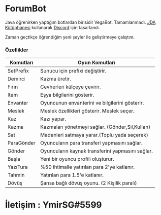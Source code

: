 # ForumBot
Java öğrenirken yaptığım botlardan birisidir VegaBot. Tamamlanmadı.
[JDA Kütüphanesi](https://github.com/DV8FromTheWorld/JDA) kullanarak [Discord](https://discord.com/) için tasarlandı.



Zaman geçtikçe öğrendiğim yeni şeyler ile geliştirmeye çalıştım.

### Özellikler

Komutları  | Oyun Komutları 
------------- | ------------- 
SetPrefix  | Sunucu için prefixi değiştirir. 
Demirci  | Kazma üretir.
Fırın  | Cevherleri külçeye çevirir. 
Item  | Eşya bilgilerini gösterir.
Envanter  | Oyuncunun envanterini ve bilgilerini gösterir.
Meslek | Meslek özellikleri gösterir. Meslek seçer.
Kaz | Kazı yapar.
Kazma | Kazmaları yönetmeyi sağlar. (Gönder,Sil,Kullan)
Sat | Madenleri satmaya yarar.(Toplu yada seçerek)
ParaGönder | Oyuncuların para transferi yapmasını sağlar.
Gönder | Oyuncuların kaynak transferini yapmasını sağlar.
Başla | Yeni bir oyuncu profili oluşturur.
YazıTura | %50 ihtimalle yatırılan para 2'ye katlanır.
Tahmin | Yatırılan para 1.5'e katlanır.
Dövüş | Şansa bağlı dövüş oyunu. (2 Kişilik paralı)
 
 # İletişim : YmirSG#5599
